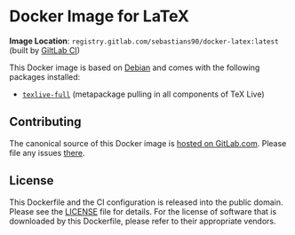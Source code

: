# Docker Image for LaTeX

**Image Location**: `registry.gitlab.com/sebastians90/docker-latex:latest` (built by [GiltLab CI](https://gitlab.com/SebastianS90/docker-latex/pipelines))

This Docker image is based on [Debian](https://hub.docker.com/_/debian/) and comes with the following packages installed:

- [`texlive-full`](https://packages.debian.org/stable/texlive-full) (metapackage pulling in all components of TeX Live)

## Contributing
The canonical source of this Docker image is [hosted on GitLab.com](https://gitlab.com/SebastianS90/docker-latex).
Please file any issues [there](https://gitlab.com/SebastianS90/docker-latex/issues).

## License
This Dockerfile and the CI configuration is released into the public domain. Please see the [LICENSE](LICENSE) file for details.
For the license of software that is downloaded by this Dockerfile, please refer to their appropriate vendors.
